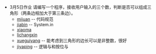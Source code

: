 - 3月5日作业
    请编写一个程序，接收用户输入的三个数，判断是否可以组成三角形（两条边相加大于第三条边）。
    - [mijuan](src/main/java/com/bt/xlt/homework0305/MiJuanHomeworkOperator.java) -- 代码规范
    - [jiabin](src/main/java/com/bt/xlt/homework0305/JiaBinPanDuanSanJiaoXing.java) -- System.in
    - [xiaoma](src/main/java/com/bt/xlt/homework0305/XiaoMa.java)
    - [lichangxin](src/main/java/com/bt/xlt/homework0305/LiChangXin.java)
    - [xueguiyang](src/main/java/com/bt/xlt/homework0305/XueGuiYang.java) -- 能考虑到三角形的边长可以是非整数，很好
    - [jiyaping](src/main/java/com/bt/xlt/homework0305/JiYaPingHomework_operator.java) -- 逻辑与和按位与